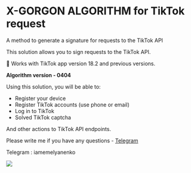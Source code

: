 # X-GORGON ALGORITHM for TikTok request
A method to generate a signature for requests to the TikTok API


This solution allows you to sign requests to the TikTok API.

:iphone: Works with TikTok app version 18.2 and previous versions.

**Algorithm version - 0404**

Using this solution, you will be able to:

- Register your device
- Register TikTok accounts (use phone or email)
- Log in to TikTok
- Solved  TikTok captcha

And other actions to TikTok API endpoints.

Please write me if you have any questions - [Telegram](http://t.me/iamemelyanenko)

Telegram : iamemelyanenko

![](gorgon.gif)

